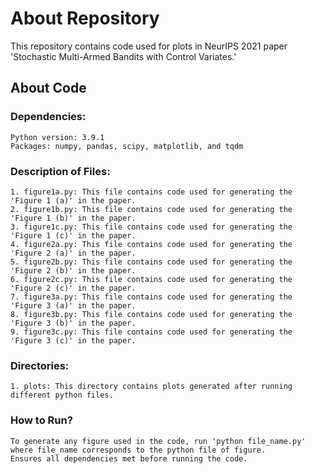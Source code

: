 # About Repository
This repository contains code used for plots in NeurIPS 2021 paper 'Stochastic Multi-Armed Bandits with Control Variates.'


## About Code
### Dependencies:
    Python version: 3.9.1
    Packages: numpy, pandas, scipy, matplotlib, and tqdm
    

### Description of Files:
    1. figure1a.py: This file contains code used for generating the 'Figure 1 (a)' in the paper.
    2. figure1b.py: This file contains code used for generating the 'Figure 1 (b)' in the paper.
    3. figure1c.py: This file contains code used for generating the 'Figure 1 (c)' in the paper.
    4. figure2a.py: This file contains code used for generating the 'Figure 2 (a)' in the paper.
    5. figure2b.py: This file contains code used for generating the 'Figure 2 (b)' in the paper.
    6. figure2c.py: This file contains code used for generating the 'Figure 2 (c)' in the paper.
    7. figure3a.py: This file contains code used for generating the 'Figure 3 (a)' in the paper.
    8. figure3b.py: This file contains code used for generating the 'Figure 3 (b)' in the paper.
    9. figure3c.py: This file contains code used for generating the 'Figure 3 (c)' in the paper.


### Directories:
    1. plots: This directory contains plots generated after running different python files. 


### How to Run?
    To generate any figure used in the code, run 'python file_name.py' where file_name corresponds to the python file of figure. 
    Ensures all dependencies met before running the code.
